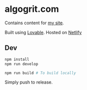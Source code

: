 # algogrit.com

Contains content for [my site](https://algogrit.com).

Built using [Lovable](https://lovable.dev).
Hosted on [Netlify](http://netlify.com/)

## Dev

```bash
npm install
npm run develop

npm run build # To build locally
```

Simply push to release.
